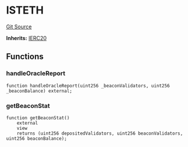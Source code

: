 # ISTETH
[Git Source](https://github.com/larrythecucumber321/protocol/blob/77d337b8595ba96d069ded321419b36a61984170/contracts/plugins/assets/lido/ISTETH.sol)

**Inherits:**
[IERC20](/contracts/plugins/mocks/vendor/EasyAuction.sol/interface.IERC20.md)


## Functions
### handleOracleReport


```solidity
function handleOracleReport(uint256 _beaconValidators, uint256 _beaconBalance) external;
```

### getBeaconStat


```solidity
function getBeaconStat()
    external
    view
    returns (uint256 depositedValidators, uint256 beaconValidators, uint256 beaconBalance);
```

